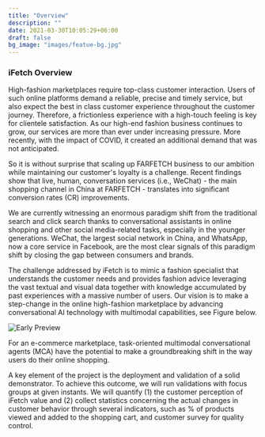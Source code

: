 ```yaml
---
title: "Overview"
description: ""
date: 2021-03-30T10:05:29+06:00
draft: false
bg_image: "images/featue-bg.jpg"
---
```


### iFetch Overview

High-fashion marketplaces require top-class customer interaction. Users of such online platforms demand a reliable, precise and timely service, but also expect the best in class customer experience throughout the customer journey. Therefore, a frictionless experience with a high-touch feeling is key for clientele satisfaction. As our high-end fashion business continues to grow, our services are more than ever under increasing pressure. More recently, with the impact of COVID, it created an additional demand that was not anticipated.

So it is without surprise that scaling up FARFETCH business to our ambition while maintaining our customer's loyalty is a challenge. Recent findings show that live, human, conversation services (i.e., WeChat) - the main shopping channel in China at FARFETCH - translates into significant conversion rates (CR) improvements.

We are currently witnessing an enormous paradigm shift from the traditional search and click search thanks to conversational assistants in online shopping and other social media-related tasks, especially in the younger generations. WeChat, the largest social network in China, and WhatsApp, now a core service in Facebook, are the most clear signals of this paradigm shift by closing the gap between consumers and brands.

The challenge addressed by iFetch is to mimic a fashion specialist that understands the customer needs and provides fashion advice leveraging the vast textual and visual data together with knowledge accumulated by past experiences with a massive number of users. Our vision is to make a step-change in the online high-fashion marketplace by advancing conversational AI technology with multimodal capabilities, see Figure below.


![Early Preview](/images/ifetch-preview.png)


For an e-commerce marketplace, task-oriented multimodal conversational agents (MCA) have the potential to make a groundbreaking shift in the way users do their online shopping.

A key element of the project is the deployment and validation of a solid demonstrator. To achieve this outcome, we will run validations with focus groups at given instants. We will quantify (1) the customer perception of iFetch value and (2) collect statistics concerning the actual changes in customer behavior through several indicators, such as % of products viewed and added to the shopping cart, and customer survey for quality control.
